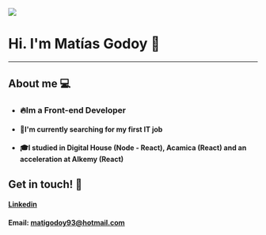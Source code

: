![](https://raw.githubusercontent.com/hebertdev1/hebertdev1/master/javascript.gif)

# Hi. I'm Matías Godoy 👋
----------------------

## About me 💻

- ###  🔥Im a Front-end Developer
- ####  💼I'm currently searching for my first IT job
- ####  🎓I studied in Digital House (Node - React), Acamica (React) and an acceleration at Alkemy (React)

## Get in touch! 📨

#### [Linkedin](<https://www.linkedin.com/in/matias-godoy/>)
#### Email: matigodoy93@hotmail.com

